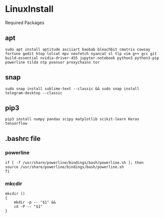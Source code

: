 # LinuxInstall
Required Packages

## apt
```shell
sudo apt install aptitude asciiart baobab bleachbit cmatrix cowsay fortune gedit htop lolcat mpv neofetch nyancat sl tlp vim g++ gcc git build-essential nvidia-driver-455 jupyter-notebook python3 python3-pip powerline tilda ntp psensor proxychains tor
```

## snap
```shell
sudo snap install sublime-text --classic && sudo snap install telegram-desktop --classic
```

## pip3
```shell
pip3 install numpy pandas scipy matplotlib scikit-learn Keras tensorflow
```

## .bashrc file
### powerline
```shell
if [ -f /usr/share/powerline/bindings/bash/powerline.sh ]; then
source /usr/share/powerline/bindings/bash/powerline.sh
fi
```

### mkcdir
```shell
mkcdir ()
{
    mkdir -p -- "$1" &&
    cd -P -- "$1"
}
```

